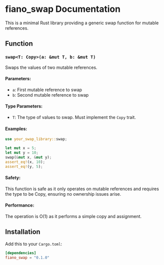 # fiano_swap Documentation

This is a minimal Rust library providing a generic swap function for mutable references.

## Function

### `swap<T: Copy>(a: &mut T, b: &mut T)`

Swaps the values of two mutable references.

#### Parameters:
- `a`: First mutable reference to swap
- `b`: Second mutable reference to swap

#### Type Parameters:
- `T`: The type of values to swap. Must implement the `Copy` trait.

#### Examples:

```rust
use your_swap_library::swap;

let mut x = 5;
let mut y = 10;
swap(&mut x, &mut y);
assert_eq!(x, 10);
assert_eq!(y, 5);
```

#### Safety:
This function is safe as it only operates on mutable references and requires the type to be Copy, ensuring no ownership issues arise.

#### Performance:
The operation is O(1) as it performs a simple copy and assignment.

## Installation

Add this to your `Cargo.toml`:

```toml
[dependencies]
fiano_swap = "0.1.0"
```

